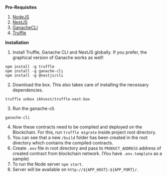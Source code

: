 **Pre-Requisites**
1. [NodeJS](https://nodejs.org/)
2. [NestJS](https://nestjs.com/)
3. [GanacheCLI](https://github.com/trufflesuite/ganache-cli)
4. [Truffle](https://github.com/trufflesuite/truffle)

**Installation**
1. Install Truffle, Ganache CLI and NestJS globally. If you prefer, the graphical version of Ganache works as well!
```
npm install -g truffle
npm install -g ganache-cli
npm install -g @nestjs/cli
```

2. Download the box. This also takes care of installing the necessary dependencies.
```
truffle unbox ikhvost/truffle-nest-box
```

3. Run the ganache-cli.
```
ganache-cli
```

4. Now these contracts need to be compiled and deployed on the Blockchain. For this, run `truffle migrate` inside project root directory. 
5. You can see that a new `/build` folder has been created in the root directory which contains the compiled contracts.
6. Create `.env` file in root directory and pass to `PRODUCT_ADDRESS` address of created contract from blockchain network. (You have `.env.template` as a sample)
7. To run the Node server `npm start`.
8. Server will be available on `http://${APP_HOST}:${APP_PORT}/`.
